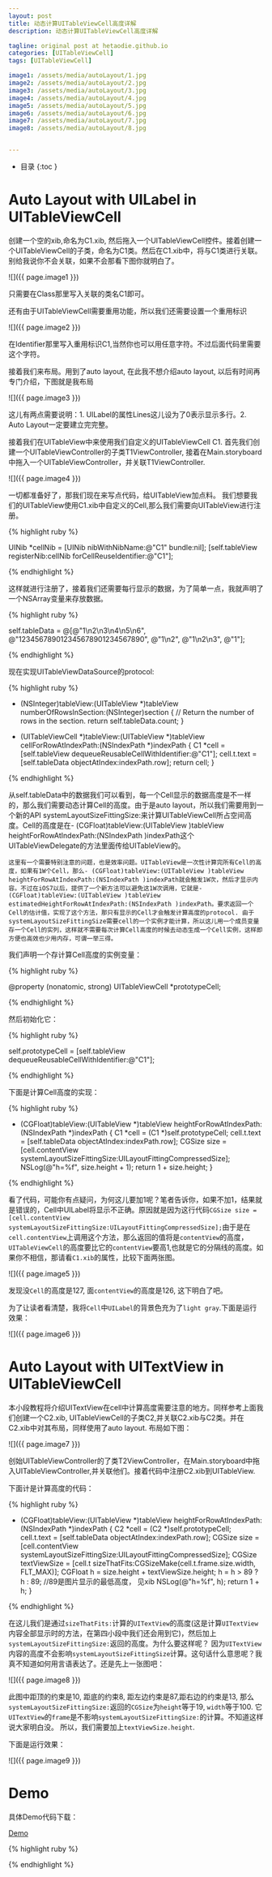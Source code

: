 ```yaml
---
layout: post
title: 动态计算UITableViewCell高度详解
description: 动态计算UITableViewCell高度详解

tagline: original post at hetaodie.github.io
categories: [UITableViewCell]
tags: [UITableViewCell]

image1: /assets/media/autoLayout/1.jpg
image2: /assets/media/autoLayout/2.jpg
image3: /assets/media/autoLayout/3.jpg
image4: /assets/media/autoLayout/4.jpg
image5: /assets/media/autoLayout/5.jpg
image6: /assets/media/autoLayout/6.jpg
image7: /assets/media/autoLayout/7.jpg
image8: /assets/media/autoLayout/8.jpg


---
```



* 目录
 {:toc  }
 

# Auto Layout with UILabel in UITableViewCell

创建一个空的xib,命名为C1.xib, 然后拖入一个UITableViewCell控件。接着创建一个UITableViewCell的子类，命名为C1类。然后在C1.xib中，将与C1类进行关联。别给我说你不会关联，如果不会那看下图你就明白了。

![]({{ page.image1 }})

只需要在Class那里写入关联的类名C1即可。


还有由于UITableViewCell需要重用功能，所以我们还需要设置一个重用标识

![]({{ page.image2 }})

在Identifier那里写入重用标识C1,当然你也可以用任意字符。不过后面代码里需要这个字符。


接着我们来布局。用到了auto layout, 在此我不想介绍auto layout, 以后有时间再专门介绍，下图就是我布局

![]({{ page.image3 }})

这儿有两点需要说明：1. UILabel的属性Lines这儿设为了0表示显示多行。2. Auto Layout一定要建立完完整。


接着我们在UITableView中来使用我们自定义的UITableViewCell C1.
首先我们创建一个UITableViewController的子类T1ViewController, 接着在Main.storyboard中拖入一个UITableViewController，并关联T1ViewController.

![]({{ page.image4 }})

一切都准备好了，那我们现在来写点代码，给UITableView加点料。
我们想要我们的UITableView使用C1.xib中自定义的Cell,那么我们需要向UITableView进行注册。

{% highlight ruby %}

UINib *cellNib = [UINib nibWithNibName:@"C1" bundle:nil];
[self.tableView registerNib:cellNib forCellReuseIdentifier:@"C1"];

{% endhighlight %}


这样就进行注册了，接着我们还需要每行显示的数据，为了简单一点，我就声明了一个NSArray变量来存放数据。

{% highlight ruby %}

self.tableData = @[@"1\n2\n3\n4\n5\n6", @"123456789012345678901234567890", @"1\n2", @"1\n2\n3", @"1"];

{% endhighlight %}

现在实现UITableViewDataSource的protocol:

{% highlight ruby %}

- (NSInteger)tableView:(UITableView *)tableView numberOfRowsInSection:(NSInteger)section
{
    // Return the number of rows in the section.
    return self.tableData.count;
}

- (UITableViewCell *)tableView:(UITableView *)tableView cellForRowAtIndexPath:(NSIndexPath *)indexPath
{
    C1 *cell = [self.tableView dequeueReusableCellWithIdentifier:@"C1"];
    cell.t.text = [self.tableData objectAtIndex:indexPath.row];
    return cell;
}

{% endhighlight %}

从self.tableData中的数据我们可以看到，每一个Cell显示的数据高度是不一样的，那么我们需要动态计算Cell的高度。由于是auto layout，所以我们需要用到一个新的API systemLayoutSizeFittingSize:来计算UITableViewCell所占空间高度。Cell的高度是在- (CGFloat)tableView:(UITableView )tableView heightForRowAtIndexPath:(NSIndexPath )indexPath这个UITableViewDelegate的方法里面传给UITableView的。

`这里有一个需要特别注意的问题，也是效率问题。UITableView是一次性计算完所有Cell的高度，如果有1W个Cell，那么- (CGFloat)tableView:(UITableView )tableView heightForRowAtIndexPath:(NSIndexPath )indexPath就会触发1W次，然后才显示内容。不过在iOS7以后，提供了一个新方法可以避免这1W次调用，它就是- (CGFloat)tableView:(UITableView )tableView estimatedHeightForRowAtIndexPath:(NSIndexPath )indexPath。要求返回一个Cell的估计值，实现了这个方法，那只有显示的Cell才会触发计算高度的protocol. 由于systemLayoutSizeFittingSize需要cell的一个实例才能计算，所以这儿用一个成员变量存一个Cell的实列，这样就不需要每次计算Cell高度的时候去动态生成一个Cell实例，这样即方便也高效也少用内存，可谓一举三得。`

我们声明一个存计算Cell高度的实例变量：

{% highlight ruby %}

@property (nonatomic, strong) UITableViewCell *prototypeCell;

{% endhighlight %}

然后初始化它：

{% highlight ruby %}

self.prototypeCell  = [self.tableView dequeueReusableCellWithIdentifier:@"C1"];

{% endhighlight %}

下面是计算Cell高度的实现：

{% highlight ruby %}

- (CGFloat)tableView:(UITableView *)tableView heightForRowAtIndexPath:(NSIndexPath *)indexPath {
    C1 *cell = (C1 *)self.prototypeCell;
    cell.t.text = [self.tableData objectAtIndex:indexPath.row];
    CGSize size = [cell.contentView systemLayoutSizeFittingSize:UILayoutFittingCompressedSize];
    NSLog(@"h=%f", size.height + 1);
    return 1  + size.height;
}

{% endhighlight %}

看了代码，可能你有点疑问，为何这儿要加1呢？笔者告诉你，如果不加1，结果就是错误的，Cell中UILabel将显示不正确。原因就是因为这行代码`CGSize size = [cell.contentView systemLayoutSizeFittingSize:UILayoutFittingCompressedSize];`由于是在`cell.contentView`上调用这个方法，那么返回的值将是`contentView`的高度，`UITableViewCell`的高度要比它的`contentView`要高1,也就是它的分隔线的高度。如果你不相信，那请看`C1.xib`的属性，比较下面两张图。

![]({{ page.image5 }})


 发现没`Cell`的高度是127, 面`contentView`的高度是126, 这下明白了吧。

为了让读者看清楚，我将`Cell`中`UILabel`的背景色充为了`light gray`.下面是运行效果：

![]({{ page.image6 }})

# Auto Layout with UITextView in UITableViewCell



本小段教程将介绍UITextView在cell中计算高度需要注意的地方。同样参考上面我们创建一个C2.xib, UITableViewCell的子类C2,并关联C2.xib与C2类。并在C2.xib中对其布局，同样使用了auto layout. 布局如下图：

![]({{ page.image7 }})

创始UITableViewController的了类T2ViewController，在Main.storyboard中拖入UITableViewController,并关联他们。接着代码中注册C2.xib到UITableView.

下面计是计算高度的代码：

{% highlight ruby %}

- (CGFloat)tableView:(UITableView *)tableView heightForRowAtIndexPath:(NSIndexPath *)indexPath {
    C2 *cell = (C2 *)self.prototypeCell;
    cell.t.text = [self.tableData objectAtIndex:indexPath.row];
    CGSize size = [cell.contentView systemLayoutSizeFittingSize:UILayoutFittingCompressedSize];
    CGSize textViewSize = [cell.t sizeThatFits:CGSizeMake(cell.t.frame.size.width, FLT_MAX)];
    CGFloat h = size.height + textViewSize.height;
    h = h > 89 ? h : 89;  //89是图片显示的最低高度， 见xib
    NSLog(@"h=%f", h);
    return 1 + h;
}

{% endhighlight %}

在这儿我们是通过`sizeThatFits:`计算的`UITextView`的高度(这是计算`UITextView`内容全部显示时的方法，在第四小段中我们还会用到它)，然后加上`systemLayoutSizeFittingSize:`返回的高度。为什么要这样呢？ 因为`UITextView`内容的高度不会影响`systemLayoutSizeFittingSize`计算。这句话什么意思呢？我真不知道如何用言语表达了。还是先上一张图吧：

![]({{ page.image8 }})

此图中距顶的约束是10, 距底的约束8, 距左边约束是87,距右边的约束是13, 那么`systemLayoutSizeFittingSize:`返回的`CGSize`为`height`等于19, `width`等于100. 它`UITextView`的`frame`是不影响`systemLayoutSizeFittingSize:`的计算。不知道这样说大家明白没。
所以，我们需要加上`textViewSize.height`. 

下面是运行效果：

![]({{ page.image9 }})


# Demo

具体Demo代码下载：

[Demo][1]


<!--本文所用的超链接-->

[1]:https://github.com/hetaodie/CellHeightDemo-master

{% highlight ruby %}

{% endhighlight %}